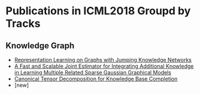 # Publications in ICML2018 Groupd by Tracks
## Knowledge Graph
* [Representation Learning on Graphs with Jumping Knowledge Networks](./kcy_ICML2018/README.md)
* [A Fast and Scalable Joint Estimator for Integrating Additional Knowledge in Learning Multiple Related Sparse Gaussian Graphical Models](./bay_ICML20188/README.md)
* [Canonical Tensor Decomposition for Knowledge Base Completion](./tng_ICML2018/README.md)
* [new]
